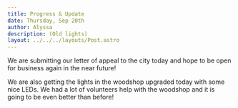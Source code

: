 ```yaml
---
title: Progress & Update
date: Thursday, Sep 20th
author: Alyssa
description: (Old lights)
layout: ../../../layouts/Post.astro
---
```


We are submitting our letter of appeal to the city today and hope to be open for business again in the near future!

We are also getting the lights in the woodshop upgraded today with some nice LEDs. We had a lot of volunteers help with the woodshop and it is going to be even better than before!
